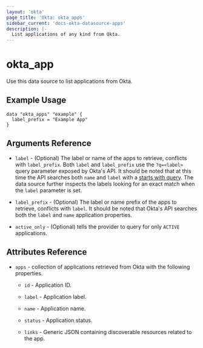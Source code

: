 ```yaml
---
layout: 'okta' 
page_title: 'Okta: okta_apps' 
sidebar_current: 'docs-okta-datasource-apps' 
description: |- 
  List applications of any kind from Okta.
---
```


# okta_app

Use this data source to list applications from Okta.

## Example Usage

```hcl
data "okta_apps" "example" {
  label_prefix = "Example App"
}
```

## Arguments Reference

- `label` - (Optional) The label or name of the apps to retrieve, conflicts with `label_prefix`. Both `label` and `label_prefix`
  use the `?q=<label>` query parameter exposed by Okta's API. It should be noted that at this time the API searches both `name`
  and `label` with a [starts with query](https://developer.okta.com/docs/reference/api/apps/#list-applications).
  The data source further inspects the labels looking for an exact match when the `label` parameter is set.

- `label_prefix` - (Optional) The label or name prefix of the apps to retrieve, conflicts with `label`. It should be noted that
  Okta's API searches both the `label` and `name` application properties.

- `active_only` - (Optional) tells the provider to query for only `ACTIVE` applications.

## Attributes Reference

- `apps` - collection of applications retrieved from Okta with the following properties.

  - `id` - Application ID.

  - `label` - Application label.

  - `name` - Application name.

  - `status` - Application status.

  - `links` - Generic JSON containing discoverable resources related to the app.
